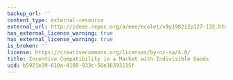 ```yaml
---
backup_url: ''
content_type: external-resource
external_url: http://ideas.repec.org/a/eee/ecolet/v9y1982i2p127-132.html
has_external_licence_warning: true
has_external_license_warning: true
is_broken: ''
license: https://creativecommons.org/licenses/by-nc-sa/4.0/
title: Incentive Compatibility in a Market with Indivisible Goods
uid: b5921e39-610a-4180-933c-56e36393115f
---
```

